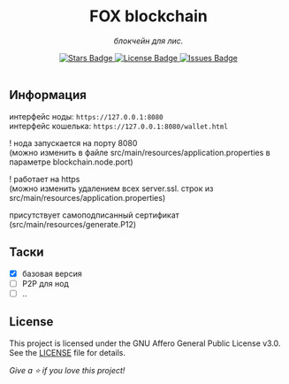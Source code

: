 <h1 align="center">FOX blockchain</h1>
<p align="center"><i>блокчейн для лис.</i></p>
<div align="center">
  <a href="https://github.com/flirsys/foxchain/stargazers">
    <img src="https://img.shields.io/github/stars/flirsys/foxchain" alt="Stars Badge"/>
  </a>
  <a href="https://github.com/flirsys/foxchain/blob/main/LICENSE">
    <img src="https://img.shields.io/github/license/flirsys/foxchain" alt="License Badge"/>
  </a>
  <a href="https://github.com/flirsys/foxchain/issues">
    <img src="https://img.shields.io/github/issues/OkulusDev/Oxygen" alt="Issues Badge"/>
  </a>
</div>
<br>

## Информация
интерфейс ноды:     `https://127.0.0.1:8080`<br/>
интерфейс кошелька: `https://127.0.0.1:8080/wallet.html`

! нода запускается на порту 8080<br/>
(можно изменить в файле src/main/resources/application.properties в параметре blockchain.node.port)

! работает на https<br/>
(можно изменить удалением всех server.ssl. строк из src/main/resources/application.properties)

присутствует самоподписанный сертификат (src/main/resources/generate.P12)

## Таски
- [x] базовая версия
- [ ] P2P для нод
- [ ] ..

## License
This project is licensed under the GNU Affero General Public License v3.0. See the [LICENSE](LICENSE) file for details.

<i>Give a ⭐️ if you love this project!</i>